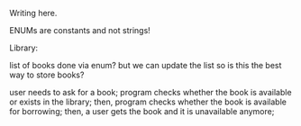 Writing here.

ENUMs are constants and not strings! 

Library:

list of books done via enum? but we can update the list so is this the best way to store books?

user needs to ask for a book;
program checks whether the book is available or exists in the library;
then, program checks whether the book is available for borrowing;
then, a user gets the book and it is unavailable anymore;
